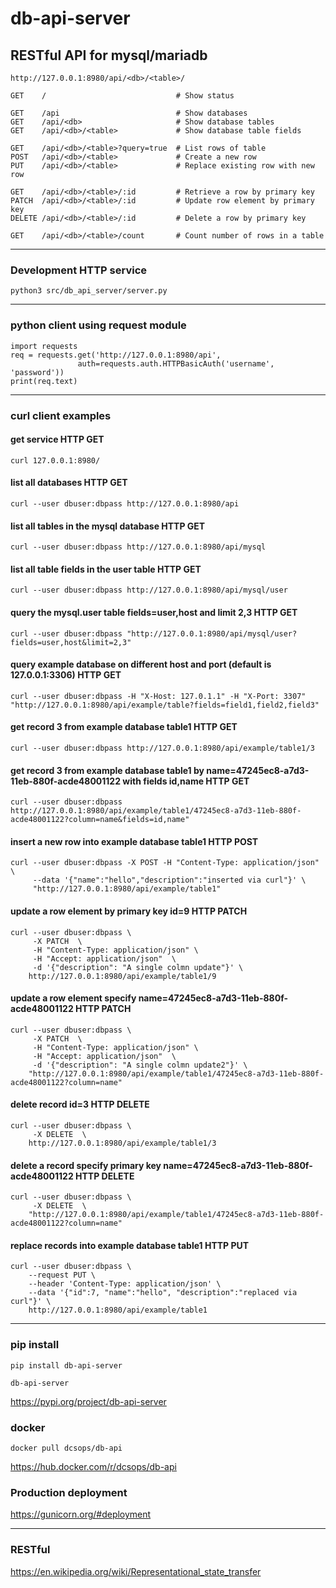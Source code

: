 
# db-api-server

## RESTful API for mysql/mariadb   

```   
http://127.0.0.1:8980/api/<db>/<table>/  
```  
```   
GET    /                             # Show status

GET    /api                          # Show databases
GET    /api/<db>                     # Show database tables
GET    /api/<db>/<table>             # Show database table fields

GET    /api/<db>/<table>?query=true  # List rows of table
POST   /api/<db>/<table>             # Create a new row
PUT    /api/<db>/<table>             # Replace existing row with new row

GET    /api/<db>/<table>/:id         # Retrieve a row by primary key
PATCH  /api/<db>/<table>/:id         # Update row element by primary key
DELETE /api/<db>/<table>/:id         # Delete a row by primary key

GET    /api/<db>/<table>/count       # Count number of rows in a table
```   

---   
 
### Development HTTP service   
```   
python3 src/db_api_server/server.py   
```   

---   

### python client using request module   
```
import requests
req = requests.get('http://127.0.0.1:8980/api',   
               auth=requests.auth.HTTPBasicAuth('username', 'password'))
print(req.text)
```

---   

### curl client examples   

#### get service HTTP GET   
```   
curl 127.0.0.1:8980/   
```   
#### list all databases HTTP GET   
```  
curl --user dbuser:dbpass http://127.0.0.1:8980/api   
```   
#### list all tables in the mysql database HTTP GET   
```    
curl --user dbuser:dbpass http://127.0.0.1:8980/api/mysql   
```   
#### list all table fields in the user table HTTP GET   
```  
curl --user dbuser:dbpass http://127.0.0.1:8980/api/mysql/user   
```   
#### query the mysql.user table fields=user,host and limit 2,3 HTTP GET   
```  
curl --user dbuser:dbpass "http://127.0.0.1:8980/api/mysql/user?fields=user,host&limit=2,3"   
```   
#### query example database on different host and port (default is 127.0.0.1:3306) HTTP GET   
```  
curl --user dbuser:dbpass -H "X-Host: 127.0.1.1" -H "X-Port: 3307" "http://127.0.0.1:8980/api/example/table?fields=field1,field2,field3"   
```   
#### get record 3 from example database table1 HTTP GET   
```   
curl --user dbuser:dbpass http://127.0.0.1:8980/api/example/table1/3   
```   
#### get record 3 from example database table1 by name=47245ec8-a7d3-11eb-880f-acde48001122 with fields id,name HTTP GET   
```   
curl --user dbuser:dbpass http://127.0.0.1:8980/api/example/table1/47245ec8-a7d3-11eb-880f-acde48001122?column=name&fields=id,name"   
```   
#### insert a new row into example database table1 HTTP POST   
```   
curl --user dbuser:dbpass -X POST -H "Content-Type: application/json" \   
     --data '{"name":"hello","description":"inserted via curl"}' \   
     "http://127.0.0.1:8980/api/example/table1"   
```   
#### update a row element by primary key id=9 HTTP PATCH   
```   
curl --user dbuser:dbpass \   
     -X PATCH  \   
     -H "Content-Type: application/json" \   
     -H "Accept: application/json"  \   
     -d '{"description": "A single colmn update"}' \   
    http://127.0.0.1:8980/api/example/table1/9    
```   
#### update a row element specify name=47245ec8-a7d3-11eb-880f-acde48001122 HTTP PATCH   
```   
curl --user dbuser:dbpass \   
     -X PATCH  \   
     -H "Content-Type: application/json" \   
     -H "Accept: application/json"  \   
     -d '{"description": "A single colmn update2"}' \   
    "http://127.0.0.1:8980/api/example/table1/47245ec8-a7d3-11eb-880f-acde48001122?column=name"   
```

#### delete record id=3 HTTP DELETE   
```   
curl --user dbuser:dbpass \   
     -X DELETE  \   
    http://127.0.0.1:8980/api/example/table1/3   
```   
#### delete a record specify primary key name=47245ec8-a7d3-11eb-880f-acde48001122 HTTP DELETE   
```   
curl --user dbuser:dbpass \   
     -X DELETE  \   
    "http://127.0.0.1:8980/api/example/table1/47245ec8-a7d3-11eb-880f-acde48001122?column=name"   
```   
#### replace records into example database table1  HTTP PUT   
```   
curl --user dbuser:dbpass \   
    --request PUT \   
    --header 'Content-Type: application/json' \   
    --data '{"id":7, "name":"hello", "description":"replaced via curl"}' \   
    http://127.0.0.1:8980/api/example/table1     
```   

---    

### pip install  
```
pip install db-api-server
```
```
db-api-server
``` 
https://pypi.org/project/db-api-server    


### docker    
```
docker pull dcsops/db-api
```
https://hub.docker.com/r/dcsops/db-api


### Production deployment   
https://gunicorn.org/#deployment   

---   

### RESTful   
https://en.wikipedia.org/wiki/Representational_state_transfer   



